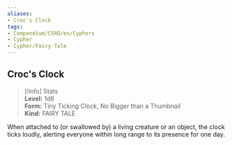 ```yaml
---
aliases:
- Croc's Clock
tags:
- Compendium/CSRD/en/Cyphers
- Cypher
- Cypher/Fairy-Tale
---
```


  
## Croc's Clock  
>[!info] Stats  
> **Level:** 1d6  
> **Form:** Tiny Ticking Clock, No Bigger than a Thumbnail  
> **Kind:** FAIRY TALE
  
When attached to (or swallowed by) a living creature or an object, the clock ticks loudly, alerting everyone within long range to its presence for one day.